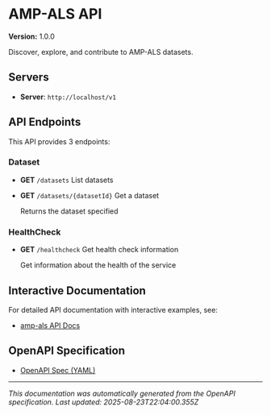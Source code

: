 # AMP-ALS API

**Version:** 1.0.0

Discover, explore, and contribute to AMP-ALS datasets.

## Servers

- **Server**: `http://localhost/v1`

## API Endpoints

This API provides 3 endpoints:

### Dataset

- **GET** `/datasets`
  List datasets

- **GET** `/datasets/{datasetId}`
  Get a dataset
  
  Returns the dataset specified

### HealthCheck

- **GET** `/healthcheck`
  Get health check information
  
  Get information about the health of the service

## Interactive Documentation

For detailed API documentation with interactive examples, see:

- [amp-als API Docs](https://sage-bionetworks.github.io/sage-monorepo/apps/amp-als/api-docs/)

## OpenAPI Specification

- [OpenAPI Spec (YAML)](https://github.com/Sage-Bionetworks/sage-monorepo/blob/main/libs/amp-als/api-description/openapi/openapi.yaml)

---
*This documentation was automatically generated from the OpenAPI specification.*
*Last updated: 2025-08-23T22:04:00.355Z*
